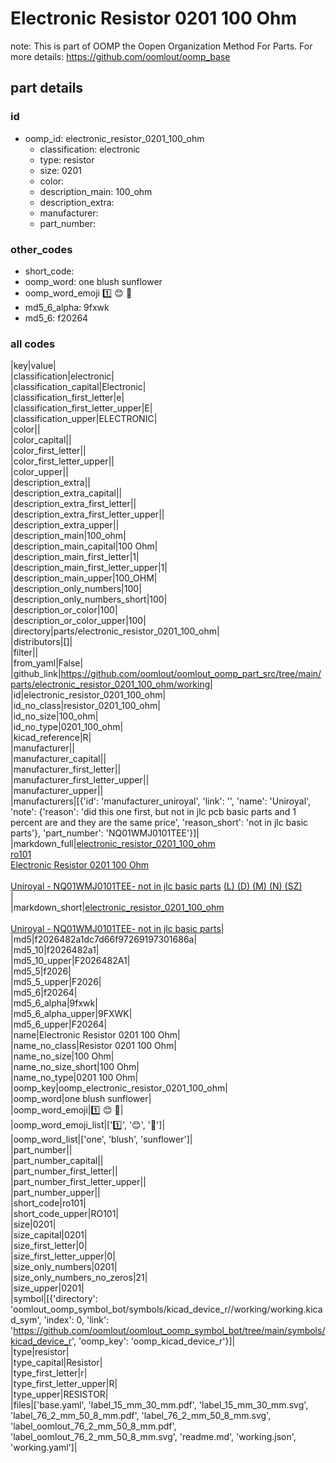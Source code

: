 # Electronic Resistor 0201 100 Ohm  

note: This is part of OOMP the Oopen Organization Method For Parts. For more details: https://github.com/oomlout/oomp_base

##  part details





### id
* oomp_id: electronic_resistor_0201_100_ohm
  * classification: electronic
  * type: resistor
  * size: 0201
  * color: 
  * description_main: 100_ohm
  * description_extra: 
  * manufacturer: 
  * part_number: 

### other_codes
* short_code: 
* oomp_word: one blush sunflower
* oomp_word_emoji :one: :blush: :sunflower:
* md5_6_alpha: 9fxwk
* md5_6: f20264

### all codes 
|key|value|  
|classification|electronic|  
|classification_capital|Electronic|  
|classification_first_letter|e|  
|classification_first_letter_upper|E|  
|classification_upper|ELECTRONIC|  
|color||  
|color_capital||  
|color_first_letter||  
|color_first_letter_upper||  
|color_upper||  
|description_extra||  
|description_extra_capital||  
|description_extra_first_letter||  
|description_extra_first_letter_upper||  
|description_extra_upper||  
|description_main|100_ohm|  
|description_main_capital|100 Ohm|  
|description_main_first_letter|1|  
|description_main_first_letter_upper|1|  
|description_main_upper|100_OHM|  
|description_only_numbers|100|  
|description_only_numbers_short|100|  
|description_or_color|100|  
|description_or_color_upper|100|  
|directory|parts/electronic_resistor_0201_100_ohm|  
|distributors|[]|  
|filter||  
|from_yaml|False|  
|github_link|https://github.com/oomlout/oomlout_oomp_part_src/tree/main/parts/electronic_resistor_0201_100_ohm/working|  
|id|electronic_resistor_0201_100_ohm|  
|id_no_class|resistor_0201_100_ohm|  
|id_no_size|100_ohm|  
|id_no_type|0201_100_ohm|  
|kicad_reference|R|  
|manufacturer||  
|manufacturer_capital||  
|manufacturer_first_letter||  
|manufacturer_first_letter_upper||  
|manufacturer_upper||  
|manufacturers|[{'id': 'manufacturer_uniroyal', 'link': '', 'name': 'Uniroyal', 'note': {'reason': 'did this one first, but not in jlc pcb basic parts and 1 percent are and they are the same price', 'reason_short': 'not in jlc basic parts'}, 'part_number': 'NQ01WMJ0101TEE'}]|  
|markdown_full|[electronic_resistor_0201_100_ohm](https://github.com/oomlout/oomlout_oomp_part_src/tree/main/parts/electronic_resistor_0201_100_ohm/working)<br>[ro101](https://github.com/oomlout/oomlout_oomp_part_src/tree/main/parts/electronic_resistor_0201_100_ohm/working)<br>[Electronic Resistor 0201 100 Ohm](https://github.com/oomlout/oomlout_oomp_part_src/tree/main/parts/electronic_resistor_0201_100_ohm/working)<br><br>[Uniroyal - NQ01WMJ0101TEE- not in jlc basic parts]() [(L)  ](https://www.lcsc.com/search?q=NQ01WMJ0101TEE)[(D)  ](https://www.digikey.com/en/products?keywords=NQ01WMJ0101TEE)[(M)  ](https://www.mouser.com/Search/Refine?Keyword=NQ01WMJ0101TEE)[(N)  ](https://www.newark.com/search?st=NQ01WMJ0101TEE)[(SZ)  ](https://so.szlcsc.com/global.html?k=NQ01WMJ0101TEE)<br>|  
|markdown_short|[electronic_resistor_0201_100_ohm](https://github.com/oomlout/oomlout_oomp_part_src/tree/main/parts/electronic_resistor_0201_100_ohm/working)<br><br>[Uniroyal - NQ01WMJ0101TEE- not in jlc basic parts]()|  
|md5|f2026482a1dc7d66f97269197301686a|  
|md5_10|f2026482a1|  
|md5_10_upper|F2026482A1|  
|md5_5|f2026|  
|md5_5_upper|F2026|  
|md5_6|f20264|  
|md5_6_alpha|9fxwk|  
|md5_6_alpha_upper|9FXWK|  
|md5_6_upper|F20264|  
|name|Electronic Resistor 0201 100 Ohm|  
|name_no_class|Resistor 0201 100 Ohm|  
|name_no_size|100 Ohm|  
|name_no_size_short|100 Ohm|  
|name_no_type|0201 100 Ohm|  
|oomp_key|oomp_electronic_resistor_0201_100_ohm|  
|oomp_word|one blush sunflower|  
|oomp_word_emoji|:one: :blush: :sunflower:|  
|oomp_word_emoji_list|[':one:', ':blush:', ':sunflower:']|  
|oomp_word_list|['one', 'blush', 'sunflower']|  
|part_number||  
|part_number_capital||  
|part_number_first_letter||  
|part_number_first_letter_upper||  
|part_number_upper||  
|short_code|ro101|  
|short_code_upper|RO101|  
|size|0201|  
|size_capital|0201|  
|size_first_letter|0|  
|size_first_letter_upper|0|  
|size_only_numbers|0201|  
|size_only_numbers_no_zeros|21|  
|size_upper|0201|  
|symbol|[{'directory': 'oomlout_oomp_symbol_bot/symbols/kicad_device_r//working/working.kicad_sym', 'index': 0, 'link': 'https://github.com/oomlout/oomlout_oomp_symbol_bot/tree/main/symbols/kicad_device_r', 'oomp_key': 'oomp_kicad_device_r'}]|  
|type|resistor|  
|type_capital|Resistor|  
|type_first_letter|r|  
|type_first_letter_upper|R|  
|type_upper|RESISTOR|  
|files|['base.yaml', 'label_15_mm_30_mm.pdf', 'label_15_mm_30_mm.svg', 'label_76_2_mm_50_8_mm.pdf', 'label_76_2_mm_50_8_mm.svg', 'label_oomlout_76_2_mm_50_8_mm.pdf', 'label_oomlout_76_2_mm_50_8_mm.svg', 'readme.md', 'working.json', 'working.yaml']|  
